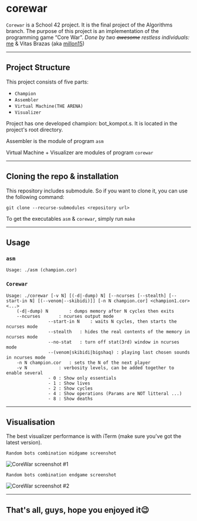 # corewar

```Corewar``` is a School 42 project. It is the final project of the Algorithms branch.
The purpose of this project is an implementation of the programming game “Core War”.
_Done by two ~~awesome~~ restless individuals:_
[me](https://github.com/ArtemisKS) & Vitas Brazas (aka [millon15](https://github.com/millon15))

---

## Project Structure

This project consists of five parts:

- ```Champion```
- ```Assembler```
- ```Virtual Machine(THE ARENA)```
- ```Visualizer```

Project has one developed champion: bot_kompot.s. It is located in the project's root directory.

Assembler is the module of program `asm`

Virtual Machine + Visualizer are modules of program `corewar`

---

## Cloning the repo & installation

This repository includes submodule. So if you want to clone it, you can use the following command:

```git clone --recurse-submodules <repository url>```

To get the executables `asm` & `corewar`, simply run ```make```

---

## Usage

### `asm`

```
Usage: ./asm (champion.cor)
```

### `Corewar`

```
Usage: ./corewar [-v N] [(-d|-dump) N] [--ncurses [--stealth] [--start-in N] [(--venom|--skibidi)]] [-n N champion.cor] <champion1.cor> <...>
	(-d|-dump) N		: dumps memory after N cycles then exits
	--ncurses		: ncurses output mode
				--start-in N	: waits N cycles, then starts the ncurses mode
				--stealth	: hides the real contents of the memory in ncurses mode
				--no-stat	: turn off stat(3rd) window in ncurses mode
				--(venom|skibidi|bigshaq) : playing last chosen sounds in ncurses mode
	-n N champion.cor	: sets the N of the next player
	-v N			: verbosity levels, can be added together to enable several
				- 0	: Show only essentials
				- 1	: Show lives
				- 2	: Show cycles
				- 4	: Show operations (Params are NOT litteral ...)
				- 8	: Show deaths
```

---

## Visualisation

The best visualizer performance is with iTerm (make sure you've got the latest version).

```Random bots combination midgame screenshot```

![CoreWar screenshot #1](/images/CoreScreen.png)


```Random bots combination endgame screenshot```

![CoreWar screenshot #2](/images/CoreScreenFinal.png)

---

## That's all, guys, hope you enjoyed it😉
